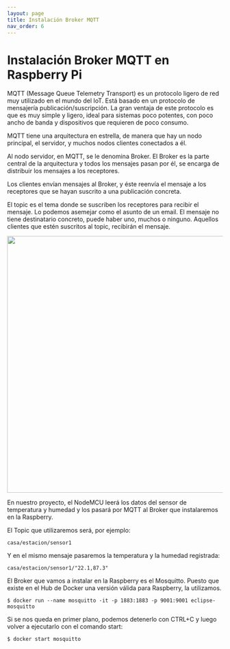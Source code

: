 ```yaml
---
layout: page
title: Instalación Broker MQTT
nav_order: 6
---
```

# Instalación Broker MQTT en Raspberry Pi
 
MQTT (Message Queue Telemetry Transport) es un protocolo ligero de red muy utilizado en el mundo del IoT. Está basado en un protocolo de mensajería publicación/suscripción. La gran ventaja de este protocolo es que es muy simple y ligero, ideal para sistemas poco potentes, con poco ancho de banda y dispositivos que requieren de poco consumo.

MQTT tiene una arquitectura en estrella, de manera que hay un nodo principal, el servidor, y muchos nodos clientes conectados a él.

Al nodo servidor, en MQTT, se le denomina Broker. El Broker es la parte central de la arquitectura y todos los mensajes pasan por él, se encarga de distribuir los mensajes a los receptores.

Los clientes envían mensajes al Broker, y éste reenvía el mensaje a los receptores que se hayan suscrito a una publicación concreta.

El topic es el tema donde se suscriben los receptores para recibir el mensaje. Lo podemos asemejar como el asunto de un email. El mensaje no tiene destinatario concreto, puede haber uno, muchos o ninguno. Aquellos clientes que estén suscritos al topic, recibirán el mensaje.

<img src="../images/Mete11.png" width="600">

En nuestro proyecto, el NodeMCU leerá los datos del sensor de temperatura y humedad y los pasará por MQTT al Broker que instalaremos en la Raspberry.

El Topic que utilizaremos será, por ejemplo:

    casa/estacion/sensor1

Y en el mismo mensaje pasaremos la temperatura y la humedad registrada:

    casa/estacion/sensor1/"22.1,87.3"

El Broker que vamos a instalar en la Raspberry es el Mosquitto. Puesto que existe en el Hub de Docker una versión válida para Raspberry, la utilizamos.

    $ docker run --name mosquitto -it -p 1883:1883 -p 9001:9001 eclipse-mosquitto

Si se nos queda en primer plano, podemos detenerlo con CTRL+C y luego volver a ejecutarlo con el comando start:

    $ docker start mosquitto
 




